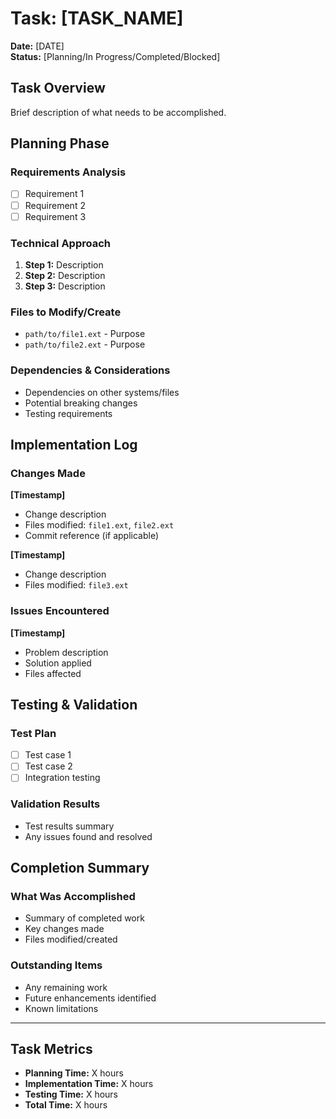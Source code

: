 # Task: [TASK_NAME]

**Date:** [DATE]  
**Status:** [Planning/In Progress/Completed/Blocked]

## Task Overview
Brief description of what needs to be accomplished.

## Planning Phase

### Requirements Analysis
- [ ] Requirement 1
- [ ] Requirement 2
- [ ] Requirement 3

### Technical Approach
1. **Step 1:** Description
2. **Step 2:** Description
3. **Step 3:** Description

### Files to Modify/Create
- `path/to/file1.ext` - Purpose
- `path/to/file2.ext` - Purpose

### Dependencies & Considerations
- Dependencies on other systems/files
- Potential breaking changes
- Testing requirements

## Implementation Log

### Changes Made
**[Timestamp]**
- Change description
- Files modified: `file1.ext`, `file2.ext`
- Commit reference (if applicable)

**[Timestamp]**
- Change description
- Files modified: `file3.ext`

### Issues Encountered
**[Timestamp]**
- Problem description
- Solution applied
- Files affected

## Testing & Validation

### Test Plan
- [ ] Test case 1
- [ ] Test case 2
- [ ] Integration testing

### Validation Results
- Test results summary
- Any issues found and resolved

## Completion Summary

### What Was Accomplished
- Summary of completed work
- Key changes made
- Files modified/created

### Outstanding Items
- Any remaining work
- Future enhancements identified
- Known limitations

---

## Task Metrics
- **Planning Time:** X hours
- **Implementation Time:** X hours  
- **Testing Time:** X hours
- **Total Time:** X hours